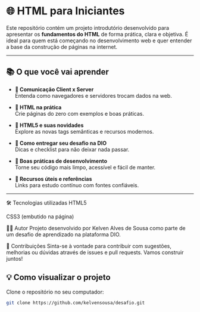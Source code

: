 # 🌐 HTML para Iniciantes

Este repositório contém um projeto introdutório desenvolvido para apresentar os **fundamentos do HTML** de forma prática, clara e objetiva. É ideal para quem está começando no desenvolvimento web e quer entender a base da construção de páginas na internet.

---

## 📚 O que você vai aprender

- **📡 Comunicação Client x Server**  
  Entenda como navegadores e servidores trocam dados na web.

- **🧱 HTML na prática**  
  Crie páginas do zero com exemplos e boas práticas.

- **🚀 HTML5 e suas novidades**  
  Explore as novas tags semânticas e recursos modernos.

- **📝 Como entregar seu desafio na DIO**  
  Dicas e checklist para não deixar nada passar.

- **🧠 Boas práticas de desenvolvimento**  
  Torne seu código mais limpo, acessível e fácil de manter.

- **🔗 Recursos úteis e referências**  
  Links para estudo contínuo com fontes confiáveis.

---
🛠️ Tecnologias utilizadas
HTML5

CSS3 (embutido na página)

👨‍💻 Autor
Projeto desenvolvido por Kelven Alves de Sousa como parte de um desafio de aprendizado na plataforma DIO.

🤝 Contribuições
Sinta-se à vontade para contribuir com sugestões, melhorias ou dúvidas através de issues e pull requests. Vamos construir juntos!

## 💡 Como visualizar o projeto

Clone o repositório no seu computador:

```bash
git clone https://github.com/kelvensousa/desafio.git
